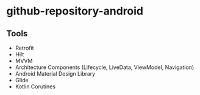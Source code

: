 # github-repository-android

Tools
------
- Retrofit
- Hilt
- MVVM
- Architecture Components (Lifecycle, LiveData, ViewModel, Navigation)
- Android Material Design Library
- Glide
- Kotlin Corutines
